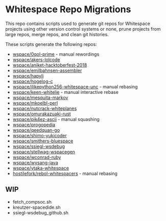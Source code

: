 # Whitespace Repo Migrations

This repo contains scripts used to generate git repos for Whitespace
projects using other version control systems or none, prune projects
from large repos, merge repos, and clean git histories.

These scripts generate the following repos:

- [wspace/0qol-prime](https://github.com/wspace/0qol-prime) - manual rewordings
- [wspace/akers-lolcode](https://github.com/wspace/akers-lolcode)
- [wspace/aniket-hacktoberfest-2018](https://github.com/wspace/aniket-hacktoberfest-2018)
- [wspace/emilbahnsen-assembler](https://github.com/wspace/emilbahnsen-assembler)
- [wspace/hapyli](https://github.com/wspace/hapyli)
- [wspace/hogelog-c](https://github.com/wspace/hogelog-c)
- [wspace/ilikepython256-whitespace-unc](https://github.com/wspace/ilikepython256-whitespace-unc) - manual rebasing
- [wspace/keen-whitelie](https://github.com/wspace/keen-whitelie) - manual interactive rebase
- [wspace/mesquita-markov](https://github.com/wspace/mesquita-markov)
- [wspace/mkoelbl-perl](https://github.com/wspace/mkoelbl-perl)
- [wspace/nutcrack-whiteplanes](https://github.com/wspace/nutcrack-whiteplanes)
- [wspace/omurakazuaki-rust](https://github.com/wspace/omurakazuaki-rust)
- [wspace/pik4ez-ascii](https://github.com/wspace/pik4ez-ascii) - manual squashing
- [wspace/progopedia](https://github.com/wspace/progopedia)
- [wspace/qeedquan-go](https://github.com/wspace/qeedquan-go)
- [wspace/shimo-yukicoder](https://github.com/wspace/shimo-yukicoder)
- [wspace/smithers-bluespace](https://github.com/wspace/smithers-bluespace)
- [wspace/ssiegl-wsdebug](https://github.com/wspace/ssiegl-wsdebug)
- [wspace/stellwag-wspacegen](https://github.com/wspace/stellwag-wspacegen)
- [wspace/wconrad-ruby](https://github.com/wspace/wconrad-ruby)
- [wspace/wysang-java](https://github.com/wspace/wysang-java)
- [wspace/ytaka-whitespace](https://github.com/wspace/ytaka-whitespace)
- [hostilefork/rebol-whitespacers](https://github.com/hostilefork/rebol-whitespacers) - manual rebasing

## WIP

- fetch_compsoc.sh
- kreutzer-spacedide.sh
- ssiegl-wsdebug_github.sh
